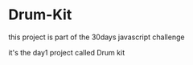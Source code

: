 # Drum-Kit


this project is part of the 30days javascript challenge 

it's the day1 project called Drum kit 
